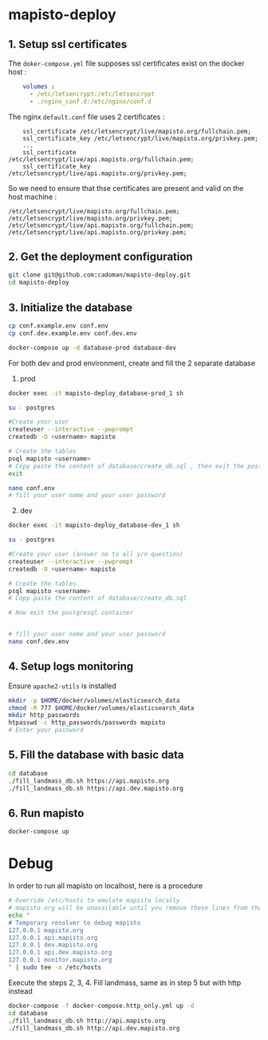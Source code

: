 # mapisto-deploy
## 1. Setup ssl certificates
The `doker-compose.yml` file supposes ssl certificates exist on the docker host : 
```yml
    volumes :
      - /etc/letsencrypt:/etc/letsencrypt
      - ./nginx_conf.d:/etc/nginx/conf.d
```
The nginx `default.conf` file uses 2 certificates : 
```
    ssl_certificate /etc/letsencrypt/live/mapisto.org/fullchain.pem;
    ssl_certificate_key /etc/letsencrypt/live/mapisto.org/privkey.pem;
    ...
    ssl_certificate /etc/letsencrypt/live/api.mapisto.org/fullchain.pem;
    ssl_certificate_key /etc/letsencrypt/live/api.mapisto.org/privkey.pem;
```
So we need to ensure that thse certificates are present and valid on the host machine :
```
/etc/letsencrypt/live/mapisto.org/fullchain.pem;
/etc/letsencrypt/live/mapisto.org/privkey.pem;
/etc/letsencrypt/live/api.mapisto.org/fullchain.pem;
/etc/letsencrypt/live/api.mapisto.org/privkey.pem;
```
## 2. Get the deployment configuration
```bash
git clone git@github.com:cadoman/mapisto-deploy.git
cd mapisto-deploy

```
## 3.  Initialize the database
```bash
cp conf.example.env conf.env
cp conf.dev.example.env conf.dev.env

docker-compose up -d database-prod database-dev
```
For both dev and prod environment, create and fill the 2 separate database
1. prod
```bash
docker exec -it mapisto-deploy_database-prod_1 sh

su - postgres

#Create your user
createuser --interactive --pwprompt
createdb -O <username> mapisto

# Create the tables
psql mapisto <username>
# Copy paste the content of database/create_db.sql , then exit the postgresql container
exit

nano conf.env 
# fill your user name and your user password
```
2. dev
```bash
docker exec -it mapisto-deploy_database-dev_1 sh

su - postgres

#Create your user (answer no to all y/n question)
createuser --interactive --pwprompt
createdb -O <username> mapisto

# Create the tables
psql mapisto <username>
# Copy paste the content of database/create_db.sql 

# Now exit the postgresql container


# fill your user name and your user password
nano conf.dev.env 
```
## 4. Setup logs monitoring
Ensure `apache2-utils` is installed
```bash
mkdir -p $HOME/docker/volumes/elasticsearch_data
chmod -R 777 $HOME/docker/volumes/elasticsearch_data
mkdir http_passwords
htpasswd -c http_passwords/passwords mapisto
# Enter your password
```
## 5. Fill the database with basic data
```bash
cd database
./fill_landmass_db.sh https://api.mapisto.org
./fill_landmass_db.sh https://api.dev.mapisto.org
```
## 6. Run mapisto
```bash
docker-compose up
```

# Debug
In order to run all mapisto on localhost, here is a procedure
```bash
# Override /etc/hosts to emulate mapisto locally
# mapisto.org will be unavailable until you remove these lines from the file
echo "
# Temporary resolver to debug mapisto 
127.0.0.1 mapisto.org 
127.0.0.1 api.mapisto.org 
127.0.0.1 dev.mapisto.org 
127.0.0.1 api.dev.mapisto.org 
127.0.0.1 monitor.mapisto.org 
" | sudo tee -a /etc/hosts
```
Execute the steps 2, 3, 4.
Fill landmass, same as in step 5 but with http instead
```bash
docker-compose -f docker-compose.http_only.yml up -d
cd database
./fill_landmass_db.sh http://api.mapisto.org
./fill_landmass_db.sh http://api.dev.mapisto.org
```
